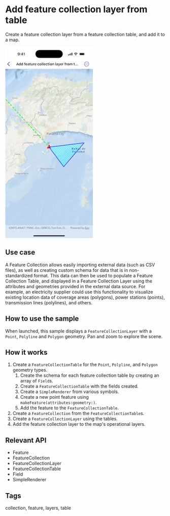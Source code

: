 # Add feature collection layer from table

Create a feature collection layer from a feature collection table, and add it to a map.

![Image of Add feature collection layer from table sample](add-feature-collection-layer-from-table.png)

## Use case

A Feature Collection allows easily importing external data (such as CSV files), as well as creating custom schema for data that is in non-standardized format. This data can then be used to populate a Feature Collection Table, and displayed in a Feature Collection Layer using the attributes and geometries provided in the external data source. For example, an electricity supplier could use this functionality to visualize existing location data of coverage areas (polygons), power stations (points), transmission lines (polylines), and others.

## How to use the sample

When launched, this sample displays a `FeatureCollectionLayer` with a `Point`, `Polyline` and `Polygon` geometry. Pan and zoom to explore the scene.

## How it works

1. Create a `FeatureCollectionTable` for the `Point`, `Polyline`, and `Polygon` geometry types.
    1. Create the schema for each feature collection table by creating an array of `Field`s.
    2. Create a `FeatureCollectionTable` with the fields created.
    3. Create a `SimpleRenderer` from various symbols.
    4. Create a new point feature using `makeFeature(attributes:geometry:)`.
    5. Add the feature to the `FeatureCollectionTable`.
2. Create a `FeatureCollection` from the `FeatureCollectionTable`s.
3. Create a `FeatureCollectionLayer` using the tables.
4. Add the feature collection layer to the map's operational layers.

## Relevant API

* Feature
* FeatureCollection
* FeatureCollectionLayer
* FeatureCollectionTable
* Field
* SimpleRenderer

## Tags

collection, feature, layers, table
